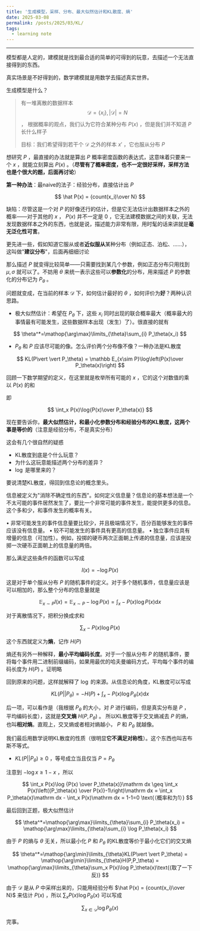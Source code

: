 ```yaml
---
title: '生成模型，采样、分布、最大似然估计和KL散度、熵'
date: 2025-03-08
permalink: /posts/2025/03/KL/
tags:
  - learning note
---
```


---

模型都是人定的，建模就是找到最合适的简单的可得到的玩意，去描述一个无法直接得到的东西。

真实场景是不好得到的，数学建模就是用数学去描述真实世界。

生成模型是什么？

> 有一堆离散的数据样本
> $$\mathcal D =\{x_i\},\vert \mathcal D\vert =N $$ ，
> 根据概率的观点，我们认为它符合某种分布 $P(x)$ ，但是我们并不知道 $P$ 长什么样子
> 
> 目标：我们希望得到若干个 $\mathcal D$ 之外的样本 $x'$ ，它也服从分布 $P$

想研究 $P$ ，最直接的办法就是算出 $P$ 概率密度函数的表达式，这意味着只要来一个 $x$ ，就能立刻算出 $P(x)$ 。（**尽管有了概率密度，也不一定很好采样，采样方法也是个很大的题，后面再讨论**）

**第一种办法**：最naive的法子：经验分布，直接估计出 $P$

$$
\hat P(x) = {count(x_i)\over N}
$$

缺陷：尽管这是一个对 $P$ 的好像还行的估计，但是它无法估计出数据样本之外的概率——对于其他的 $x$ ， $P(x)$ 并不一定是 $0$ ，它无法建模数据之间的关联，无法发现数据样本之外的东西，也就是说，描述能力非常有限，用时髦的话来讲就是**毫无泛化性可言**。

更先进一些，假如知道它服从或者**近似服从**某种分布（例如正态、泊松、......），这叫做"**建议分布**"，后面再细细讨论

那么描述 $P$ 就变得比较简单——只需要找到某几个参数，例如正态分布只用找到 $\mu,\sigma$ 就可以了。不妨用 $\theta$ 来统一表示这些可以**参数化**的分布，用来描述 $P$ 的参数化的分布记为 $P_\theta$ 。

问题就变成，在当前的样本 $\mathcal D$ 下，如何估计最好的 $\theta$ ，如何评价为**好**？两种认识思路。

- 极大似然估计：希望在 $P_\theta$ 下，这些 $x_i$ 同时出现的联合概率最大（概率最大的事情最有可能发生，这些数据样本出现（发生）了）。很直接的就有

$$
\theta^*=\mathop{\arg\max}\limits_{\theta}\sum_{i} P_\theta(x_i)
$$

- $P_\theta$ 和 $P$ 应该尽可能的像。怎么评价两个分布像不像？一种办法是KL散度

$$
KL(P\vert \vert P_\theta) = \mathbb E_{x\sim P}\log\left(P(x)\over P_\theta(x)\right)
$$

回顾一下数学期望的定义，在这里就是枚举所有可能的 $x$ ，它的这个对数值的乘以 $P(x)$ 的和

即

$$
\int_x P(x)\log{P(x)\over P_\theta(x)}
$$

现在要告诉你，**最大似然估计，和最小化参数分布和经验分布的KL散度，这两个事是等价的**（注意是经验分布，不是真实分布）

这会有几个很自然的疑惑

- KL散度到底是个什么玩意？
- 为什么这玩意能描述两个分布的差异？
- $\log$ 是哪里来的？

要说清楚KL散度，得回到信息论的概念里头。

信息被定义为"消除不确定性的东西"。如何定义信息量？信息论的基本想法是一个不太可能的事件居然发生了，要比一个非常可能的事件发生，能提供更多的信息。这个多和少，和事件发生的概率有关。

• 非常可能发生的事件信息量要比较少，并且极端情况下，百分百能够发生的事件应该没有信息量。
• 较不可能发生的事件具有更高的信息量。
• 独立事件应具有增量的信息（可加性）。例如，投掷的硬币两次正面朝上传递的信息量，应该是投掷一次硬币正面朝上的信息量的两倍。

那么满足这些条件的函数可以写成

$$
I(x) = -\log P(x)
$$

这是对于单个服从分布 $P$ 的随机事件的定义。对于多个随机事件，信息量应该是可以相加的，那么整个分布的信息量就是

$$
\mathbb E_{x\sim P}I(x) = \mathbb E_{x\sim P}-\log P(x) = \int_x -P(x) \log P(x)\mathrm dx
$$

对于离散情况下，把积分换成求和

$$
\sum_x -P(x) \log P(x)
$$

这个东西就定义为**熵**，记作 $H(P)$

熵还有另外一种解释，**最小平均编码长度**。对于一个服从分布 $P$ 的随机事件，要将每个事件用二进制前缀编码，如果用最优的哈夫曼编码方式，平均每个事件的编码长度为 $H(P)$ 。证明略

回到原来的问题，这样就解释了 $\log$ 的来源。从信息论的角度，KL散度可以写成

$$
KL(P\vert \vert P_\theta) = -H(P)+ \int_x -P(x)\log P_\theta(x)\mathrm dx
$$

后一项，可以看作是（我根据 $P_\theta$ 的大小，对 $P$ 进行编码，但是真实分布是 $P$ ，平均编码长度），这就是**交叉熵** $H(P,P_\theta)$ 。
所以KL散度等于交叉熵减去 $P$ 的熵，也叫**相对熵**。直观上，交叉熵或者相对熵越小， $P$ 和 $P_\theta$ 就越像。

我们最后用数学说明KL散度的性质（很明显**它不满足对称性**）。这个东西也叫吉布斯不等式。

- $KL(P\vert \vert P_\theta)\geq 0$ ，等号成立当且仅当 $P=P_\theta$

注意到 $-\log x\geq 1-x$ ，所以

$$
\int_x P(x)\log {P(x) \over P_\theta(x)}\mathrm dx \geq \int_x P(x)\left({P_\theta(x) \over P(x)}-1\right)\mathrm dx = \int_x P_\theta(x)\mathrm dx - \int_x P(x)\mathrm dx = 1-1=0 \text{（概率和为1）}
$$

最后回到正题，极大似然估计

$$
\theta^*=\mathop{\arg\max}\limits_{\theta}\sum_{i} P_\theta(x_i)
 = \mathop{\arg\max}\limits_{\theta}\sum_{i} \log P_\theta(x_i)
$$

由于 $P$ 的熵与 $\theta$ 无关，所以最小化 $P$ 和 $P_\theta$ 的KL散度等价于最小化它们的交叉熵

$$
\theta^*=\mathop{\arg\min}\limits_{\theta}KL(P\vert \vert P_\theta) = \mathop{\arg\min}\limits_{\theta}H(P,P_\theta) = \mathop{\arg\max}\limits_{\theta}\sum_x P(x)\log P_\theta(x)\text{(取了一下反)}
$$

由于 $\mathcal D$ 是从 $P$ 中采样出来的，只能用经验分布 $\hat P(x) = {count(x_i)\over N}$ 来估计 $P(x)$ ，所以 $\sum_x P(x)\log P_\theta(x)$ 可以写成

$$
\sum_{x\in\mathcal D} \log P_\theta(x)
$$

完事。
